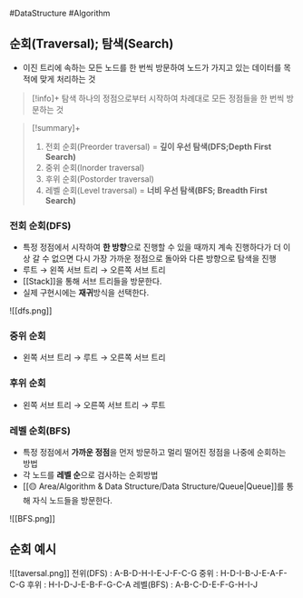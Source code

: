#DataStructure #Algorithm 


## 순회(Traversal); 탐색(Search)
+ 이진 트리에 속하는 모든 노드를 한 번씩 방문하여 노드가 가지고 있는 데이터를 목적에 맞게 처리하는 것

> [!info]+ 탐색
> 하나의 정점으로부터 시작하여 차례대로 모든 정점들을 한 번씩 방문하는 것

> [!summary]+ 
> 1. 전회 순회(Preorder traversal) = **깊이 우선 탐색(DFS;Depth First Search)**
> 2. 중위 순회(Inorder traversal)
> 3. 후위 순회(Postorder traversal)
> 4. 레벨 순회(Level traversal) = **너비 우선 탐색(BFS; Breadth First Search)**


### 전회 순회(DFS)
+ 특정 정점에서 시작하여 **한 방향**으로 진행할 수 있을 때까지 계속 진행하다가 더 이상 갈 수 없으면 다시 가장 가까운 정점으로 돌아와 다른 방향으로 탐색을 진행
+ 루트 → 왼쪽 서브 트리 → 오른쪽 서브 트리
+ [[Stack]]을 통해 서브 트리들을 방문한다.
+ 실제 구현시에는 **재귀**방식을 선택한다.

![[dfs.png]]
### 중위 순회
+ 왼쪽 서브 트리 → 루트 → 오른쪽 서브 트리

### 후위 순회
+ 왼쪽 서브 트리 → 오른쪽 서브 트리 → 루트

### 레벨 순회(BFS)
+ 특정 정점에서 **가까운 정점**을 먼저 방문하고 멀리 떨어진 정점을 나중에 순회하는 방법
+ 각 노드를 **레벨 순**으로 검사하는 순회방법
+ [[🟡 Area/Algorithm & Data Structure/Data Structure/Queue|Queue]]를 통해 자식 노드들을 방문한다.

![[BFS.png]]

## 순회 예시
![[taversal.png]]
전위(DFS) : A-B-D-H-I-E-J-F-C-G
중위 : H-D-I-B-J-E-A-F-C-G
후위 : H-I-D-J-E-B-F-G-C-A
레벨(BFS) : A-B-C-D-E-F-G-H-I-J